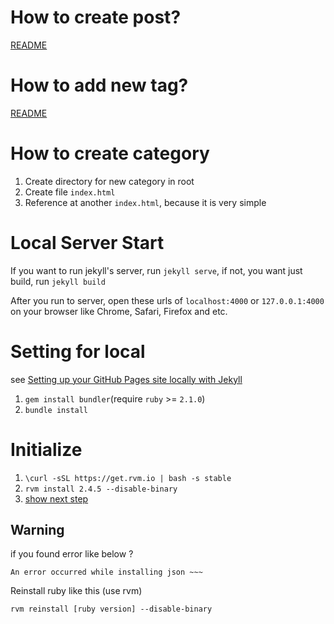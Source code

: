 # How to create post?
[README](_post/README.md)

# How to add new tag?
[README](_tags/README.md)

# How to create category
  1. Create directory for new category in root
  2. Create file `index.html`
  3. Reference at another `index.html`, because it is very simple

# Local Server Start
If you want to run jekyll's server, run `jekyll serve`, if not, you want just build, run `jekyll build`

After you run to server, open these urls of `localhost:4000` or `127.0.0.1:4000` on your browser like Chrome, Safari, Firefox and etc.

# Setting for local
 see [Setting up your GitHub Pages site locally with Jekyll](https://help.github.com/articles/setting-up-your-github-pages-site-locally-with-jekyll/)

 1. `gem install bundler`(require `ruby` >= `2.1.0`)
 2. `bundle install`

# Initialize

 1. `\curl -sSL https://get.rvm.io | bash -s stable`
 2. `rvm install 2.4.5 --disable-binary`
 3. [show next step](#setting-for-local)

## Warning
if you found error like below ?

 `An error occurred while installing json ~~~`

Reinstall ruby like this (use rvm)

`rvm reinstall [ruby version] --disable-binary`